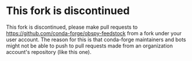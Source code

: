 # This fork is discontinued

This fork is discontinued, please make pull requests to https://github.com/conda-forge/obspy-feedstock from a fork under your user account. The reason for this is that conda-forge maintainers and bots might not be able to push to pull requests made from an organization account's repository (like this one).
